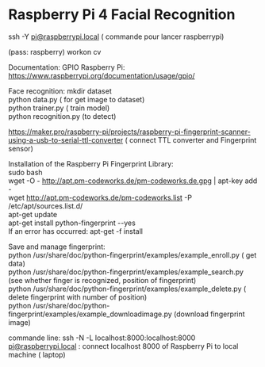 # Raspberry Pi 4 Facial Recognition

ssh -Y pi@raspberrypi.local ( commande pour lancer raspberrypi)

(pass: raspberry)
workon cv

Documentation: GPIO Raspberry Pi: https://www.raspberrypi.org/documentation/usage/gpio/

Face recognition:
                  mkdir dataset <br />
                  python data.py ( for get image to dataset)<br />
                  python trainer.py ( train model)<br />
                  python recognition.py (to detect)<br />

https://maker.pro/raspberry-pi/projects/raspberry-pi-fingerprint-scanner-using-a-usb-to-serial-ttl-converter ( connect TTL converter and Fingerprint sensor)

Installation of the Raspberry Pi Fingerprint Library:<br />
sudo bash<br />
wget -O - http://apt.pm-codeworks.de/pm-codeworks.de.gpg | apt-key add - <br />
wget http://apt.pm-codeworks.de/pm-codeworks.list -P /etc/apt/sources.list.d/ <br />
apt-get update <br />
apt-get install python-fingerprint --yes<br />
If an error has occurred: apt-get -f install<br />

Save and manage fingerprint:<br />
python /usr/share/doc/python-fingerprint/examples/example_enroll.py ( get data)<br />
python /usr/share/doc/python-fingerprint/examples/example_search.py (see whether finger is recognized, position of fingerprint)<br />
python /usr/share/doc/python-fingerprint/examples/example_delete.py ( delete fingerprint with number of position)<br />
python /usr/share/doc/python-fingerprint/examples/example_downloadimage.py (download fingerprint image)<br />



commande line: ssh -N -L localhost:8000:localhost:8000 pi@raspberrypi.local : connect localhost 8000 of Raspberry Pi to local machine ( laptop)
